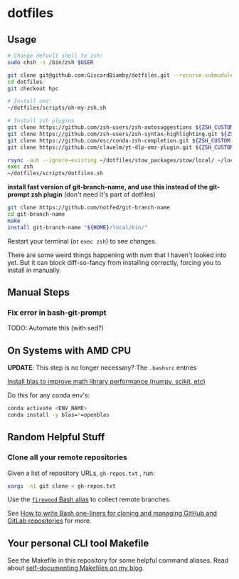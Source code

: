 # dotfiles

## Usage

```sh
# Change default shell to zsh:
sudo chsh -s /bin/zsh $USER
```

```sh
git clone git@github.com:GiscardBiamby/dotfiles.git --recurse-submodules
cd dotfiles
git checkout hpc

# Install omz:
~/dotfiles/scripts/oh-my-zsh.sh

# Install zsh plugins
git clone https://github.com/zsh-users/zsh-autosuggestions ${ZSH_CUSTOM:-~/.oh-my-zsh/custom}/plugins/zsh-autosuggestions
git clone https://github.com/zsh-users/zsh-syntax-highlighting.git ${ZSH_CUSTOM:-~/.oh-my-zsh/custom}/plugins/zsh-syntax-highlighting
git clone https://github.com/esc/conda-zsh-completion.git ${ZSH_CUSTOM:-~/.oh-my-zsh/custom}/plugins/conda-zsh-completion
git clone https://github.com/clavelm/yt-dlp-omz-plugin.git ${ZSH_CUSTOM:-~/.oh-my-zsh/custom}/plugins/yt-dlp

rsync -auh --ignore-existing ~/dotfiles/stow_packages/stow/local/ ~/local/
exec zsh
~/dotfiles/scripts/dotfiles.sh
```

__install fast version of git-branch-name, and use this instead of the git-prompt zsh plugin__
(don't need it's part of dotfiles)
```bash
git clone https://github.com/notfed/git-branch-name
cd git-branch-name
make
install git-branch-name "${HOME}/local/bin/"
```

Restart your terminal (or `exec zsh`) to see changes.

There are some weird things happening with nvm that I haven't looked into yet. But it can block diff-so-fancy from installing correctly, forcing you to install in manually.

## Manual Steps

### Fix error in bash-git-prompt

TODO: Automate this (with sed?)

## On Systems with AMD CPU

__UPDATE__: This step is no longer necessary? The `.bashsrc` entries

[Install blas to improve math library performance (numpy, scikit, etc)](https://www.pugetsystems.com/labs/hpc/AMD-Ryzen-3900X-vs-Intel-Xeon-2175W-Python-numpy---MKL-vs-OpenBLAS-1560/)

Do this for any conda env's:

```bash
conda activate <ENV_NAME>
conda install -y blas=*=openblas
```

## Random Helpful Stuff

### Clone all your remote repositories

Given a list of repository URLs, `gh-repos.txt` , run:

```sh
xargs -n1 git clone < gh-repos.txt
```

Use the [ `firewood` Bash alias](https://github.com/victoriadrake/dotfiles/blob/ubuntu-20.04/.bashrc#L27) to collect remote branches.

See [How to write Bash one-liners for cloning and managing GitHub and GitLab repositories](https://victoria.dev/blog/how-to-write-bash-one-liners-for-cloning-and-managing-github-and-gitlab-repositories/) for more.



## Your personal CLI tool Makefile

See the Makefile in this repository for some helpful command aliases. Read about [self-documenting Makefiles on my blog](https://victoria.dev/blog/how-to-create-a-self-documenting-makefile/).
